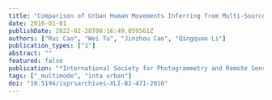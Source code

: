 ```yaml
---
title: "Comparison of Urban Human Movements Inferring from Multi-Source Spatial-Temporal Data"
date: 2016-01-01
publishDate: 2022-02-28T08:16:49.059561Z
authors: ["Rui Cao", "Wei Tu", "Jinzhou Cao", "Qingquan Li"]
publication_types: ["1"]
abstract: ""
featured: false
publication: "*International Society for Photogrammetry and Remote Sensing Congress*"
tags: ["_multimode", "inta urban"]
doi: "10.5194/isprsarchives-XLI-B2-471-2016"
---
```


